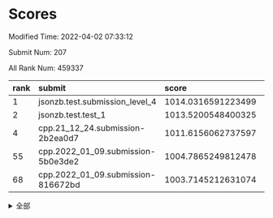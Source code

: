 # Scores

Modified Time: 2022-04-02 07:33:12

Submit Num: 207

All Rank Num: 459337

| rank |               submit               |       score        |       sigma        | pk_num |
| :--- | :--------------------------------- | :----------------- | :----------------- | :----- |
| 1    | jsonzb.test.submission_level_4     | 1014.0316591223499 | 0.829439232708364  | 8881   |
| 2    | jsonzb.test.test_1                 | 1013.5200548400325 | 0.8177117038564015 | 8877   |
| 4    | cpp.21_12_24.submission-2b2ea0d7   | 1011.6156062737597 | 0.7764520864670047 | 8879   |
| 55   | cpp.2022_01_09.submission-5b0e3de2 | 1004.7865249812478 | 0.7260621556030707 | 8873   |
| 68   | cpp.2022_01_09.submission-816672bd | 1003.7145212631074 | 0.7151641778950043 | 8873   |


<details>
<summary>全部</summary>

| rank |                 submit                 |       score        |       sigma        | pk_num |
| :--- | :------------------------------------- | :----------------- | :----------------- | :----- |
| 1    | jsonzb.test.submission_level_4         | 1014.0316591223499 | 0.829439232708364  | 8881   |
| 2    | jsonzb.test.test_1                     | 1013.5200548400325 | 0.8177117038564015 | 8877   |
| 3    | gobigger.level_3.submission_level_3_9  | 1011.6205714373929 | 0.7885840350245479 | 8871   |
| 4    | cpp.21_12_24.submission-2b2ea0d7       | 1011.6156062737597 | 0.7764520864670047 | 8879   |
| 5    | gobigger.level_3.submission_level_3_37 | 1011.2741151802094 | 0.7791425113444274 | 8879   |
| 6    | gobigger.level_3.submission_level_3_10 | 1011.1762483115103 | 0.7436028031718286 | 8882   |
| 7    | gobigger.level_3.submission_level_3_39 | 1011.0867353581813 | 0.7882440239080379 | 8874   |
| 8    | gobigger.level_3.submission_level_3_16 | 1010.9017648057765 | 0.7679142614048121 | 8877   |
| 9    | gobigger.level_3.submission_level_3_31 | 1010.873147619303  | 0.7675241653926052 | 8878   |
| 10   | gobigger.level_3.submission_level_3_19 | 1010.7065929844806 | 0.7795512609729672 | 8874   |
| 11   | gobigger.level_3.submission_level_3_13 | 1010.7044190767174 | 0.7560972881328565 | 8871   |
| 12   | gobigger.level_3.submission_level_3_23 | 1010.6678232619611 | 0.7679302915407203 | 8877   |
| 13   | gobigger.level_3.submission_level_3_26 | 1010.5210075502868 | 0.7813580400324032 | 8879   |
| 14   | gobigger.level_3.submission_level_3_24 | 1010.4948757898496 | 0.7604160614552361 | 8873   |
| 15   | gobigger.level_3.submission_level_3_47 | 1010.4316897712029 | 0.7764049625567053 | 8879   |
| 16   | gobigger.level_3.submission_level_3_7  | 1010.4249400592819 | 0.7735251763846277 | 8875   |
| 17   | gobigger.level_3.submission_level_3_41 | 1010.4096681190676 | 0.7390597934938682 | 8878   |
| 18   | gobigger.level_3.submission_level_3_34 | 1010.350317334809  | 0.7510851539216061 | 8877   |
| 19   | gobigger.level_3.submission_level_3_1  | 1010.3428714202643 | 0.7891761314960283 | 8875   |
| 20   | gobigger.level_3.submission_level_3_15 | 1010.3085830978431 | 0.7682604589136344 | 8884   |
| 21   | gobigger.level_3.submission_level_3_40 | 1010.1838089872687 | 0.7598343537556411 | 8879   |
| 22   | gobigger.level_3.submission_level_3_46 | 1010.1669444573082 | 0.7470402415494113 | 8869   |
| 23   | gobigger.level_3.submission_level_3_36 | 1010.1228096430065 | 0.7767112017217225 | 8872   |
| 24   | gobigger.level_3.submission_level_3_8  | 1010.0941750990095 | 0.7570410439742807 | 8880   |
| 25   | gobigger.level_3.submission_level_3_38 | 1010.0598131822277 | 0.751892549170894  | 8875   |
| 26   | gobigger.level_3.submission_level_3_5  | 1010.0589885952877 | 0.759976874051792  | 8869   |
| 27   | gobigger.level_3.submission_level_3_49 | 1010.0222388086703 | 0.797249727682324  | 8872   |
| 28   | gobigger.level_3.submission_level_3_48 | 1010.0179115470632 | 0.7497023273374599 | 8875   |
| 29   | gobigger.level_3.submission_level_3_3  | 1009.9318275987708 | 0.7467036929836685 | 8878   |
| 30   | gobigger.level_3.submission_level_3_44 | 1009.9092547351419 | 0.7674900367666981 | 8872   |
| 31   | gobigger.level_3.submission_level_3_2  | 1009.9069678543656 | 0.7720592463411624 | 8878   |
| 32   | gobigger.level_3.submission_level_3_42 | 1009.9004585826661 | 0.7456923695607328 | 8878   |
| 33   | gobigger.level_3.submission_level_3_28 | 1009.8213098291938 | 0.74780386455582   | 8872   |
| 34   | gobigger.level_3.submission_level_3_20 | 1009.7636273998355 | 0.7401951169890113 | 8874   |
| 35   | gobigger.level_3.submission_level_3_43 | 1009.708990659621  | 0.755994976380389  | 8876   |
| 36   | gobigger.level_3.submission_level_3_18 | 1009.6621179560939 | 0.7490786212630443 | 8870   |
| 37   | gobigger.level_3.submission_level_3_45 | 1009.6471993208886 | 0.7438472111605935 | 8878   |
| 38   | gobigger.level_3.submission_level_3_6  | 1009.6198151678896 | 0.7458055691659777 | 8877   |
| 39   | gobigger.level_3.submission_level_3_17 | 1009.6143091196751 | 0.7435261867427029 | 8873   |
| 40   | gobigger.level_3.submission_level_3_35 | 1009.6091199034373 | 0.7426642789016595 | 8873   |
| 41   | gobigger.level_3.submission_level_3_14 | 1009.4973725980911 | 0.7525008835715508 | 8877   |
| 42   | gobigger.level_3.submission_level_3_21 | 1009.444424230639  | 0.753894467447611  | 8881   |
| 43   | gobigger.level_3.submission_level_3_27 | 1009.3283530844684 | 0.7558138772354097 | 8875   |
| 44   | gobigger.level_3.submission_level_3_33 | 1009.3283455022221 | 0.7598823658670001 | 8874   |
| 45   | gobigger.level_3.submission_level_3_4  | 1009.209831411394  | 0.7596903181550095 | 8874   |
| 46   | gobigger.level_3.submission_level_3_29 | 1009.0390393795889 | 0.7281270103004429 | 8874   |
| 47   | gobigger.level_3.submission_level_3_32 | 1008.9304633823855 | 0.7384632437219318 | 8878   |
| 48   | gobigger.level_3.submission_level_3_25 | 1008.8659626859454 | 0.7377334234912218 | 8876   |
| 49   | gobigger.level_3.submission_level_3_0  | 1008.7989524434182 | 0.7546582143646261 | 8876   |
| 50   | gobigger.level_3.submission_level_3_30 | 1008.7748681127791 | 0.7162643962444788 | 8877   |
| 51   | gobigger.level_3.submission_level_3_11 | 1008.6941244730259 | 0.7475020775303861 | 8876   |
| 52   | gobigger.level_3.submission_level_3_22 | 1008.3290438144126 | 0.748528890241728  | 8879   |
| 53   | gobigger.level_3.submission_level_3_12 | 1008.3083825134926 | 0.7598511162967132 | 8873   |
| 54   | gobigger.level_1.submission_level_1_36 | 1004.9048464101705 | 0.7257890827392323 | 8873   |
| 55   | cpp.2022_01_09.submission-5b0e3de2     | 1004.7865249812478 | 0.7260621556030707 | 8873   |
| 56   | gobigger.level_1.submission_level_1_49 | 1004.6203803190778 | 0.7151706401887234 | 8879   |
| 57   | gobigger.level_1.submission_level_1_34 | 1004.5218025100894 | 0.720380090554607  | 8874   |
| 58   | gobigger.level_1.submission_level_1_5  | 1004.472533189098  | 0.7143663862905397 | 8872   |
| 59   | gobigger.level_1.submission_level_1_0  | 1004.4085046352852 | 0.7236806849847965 | 8875   |
| 60   | gobigger.level_1.submission_level_1_7  | 1004.2772784196158 | 0.7329860128279622 | 8877   |
| 61   | gobigger.level_1.submission_level_1_20 | 1004.235466881684  | 0.7188940693054515 | 8879   |
| 62   | gobigger.level_1.submission_level_1_35 | 1004.1811738651728 | 0.7153047924497933 | 8878   |
| 63   | gobigger.level_1.submission_level_1_28 | 1004.1580796036122 | 0.7186912724330645 | 8879   |
| 64   | gobigger.level_1.submission_level_1_10 | 1004.1209972759281 | 0.7118531111740254 | 8877   |
| 65   | gobigger.level_1.submission_level_1_2  | 1004.0968906105256 | 0.718716881897342  | 8878   |
| 66   | gobigger.level_1.submission_level_1_40 | 1004.0782874301004 | 0.7137175959459999 | 8875   |
| 67   | gobigger.level_1.submission_level_1_6  | 1004.03168405125   | 0.7121880136731114 | 8878   |
| 68   | cpp.2022_01_09.submission-816672bd     | 1003.7145212631074 | 0.7151641778950043 | 8873   |
| 69   | gobigger.level_1.submission_level_1_44 | 1003.6713253412454 | 0.7121572480293519 | 8870   |
| 70   | gobigger.level_1.submission_level_1_29 | 1003.667776794297  | 0.7324170650131825 | 8878   |
| 71   | gobigger.level_1.submission_level_1_26 | 1003.6428742686498 | 0.7221967686891322 | 8873   |
| 72   | gobigger.level_1.submission_level_1_9  | 1003.6181263778403 | 0.7248618871417005 | 8876   |
| 73   | gobigger.level_1.submission_level_1_39 | 1003.6151447504341 | 0.7259840108443586 | 8871   |
| 74   | gobigger.level_1.submission_level_1_11 | 1003.5943479913426 | 0.7154360278944933 | 8875   |
| 75   | gobigger.level_1.submission_level_1_17 | 1003.5575825003334 | 0.7159841621752387 | 8878   |
| 76   | gobigger.level_1.submission_level_1_23 | 1003.4355049008826 | 0.7101822387915655 | 8876   |
| 77   | gobigger.level_1.submission_level_1_32 | 1003.3842379601855 | 0.7137209172051132 | 8878   |
| 78   | gobigger.level_1.submission_level_1_18 | 1003.3367045600759 | 0.7143521150825919 | 8877   |
| 79   | gobigger.level_1.submission_level_1_37 | 1003.3156368535491 | 0.7120264791021276 | 8878   |
| 80   | gobigger.level_1.submission_level_1_33 | 1003.2806398698477 | 0.7152386309542175 | 8872   |
| 81   | gobigger.level_1.submission_level_1_45 | 1003.2297175834294 | 0.7220959135883308 | 8878   |
| 82   | gobigger.level_1.submission_level_1_14 | 1003.1835625768811 | 0.7190834609153673 | 8879   |
| 83   | gobigger.level_1.submission_level_1_41 | 1003.1538704787317 | 0.7198069752577255 | 8877   |
| 84   | gobigger.level_1.submission_level_1_16 | 1003.1527181281689 | 0.7088197486001316 | 8878   |
| 85   | gobigger.level_1.submission_level_1_38 | 1003.1469640694024 | 0.7293932672750401 | 8875   |
| 86   | gobigger.level_1.submission_level_1_30 | 1003.1227488831744 | 0.7043322898424544 | 8877   |
| 87   | gobigger.level_1.submission_level_1_13 | 1003.0359398203714 | 0.7082652020557948 | 8880   |
| 88   | gobigger.level_1.submission_level_1_15 | 1003.0252610308523 | 0.7212945033580368 | 8877   |
| 89   | gobigger.level_1.submission_level_1_43 | 1002.9642479444329 | 0.705611775806559  | 8875   |
| 90   | gobigger.level_1.submission_level_1_1  | 1002.8976706998513 | 0.7125468301781055 | 8878   |
| 91   | gobigger.level_1.submission_level_1_3  | 1002.8846388335947 | 0.712291526068257  | 8878   |
| 92   | gobigger.level_1.submission_level_1_4  | 1002.8401582757648 | 0.7184503554267783 | 8874   |
| 93   | gobigger.level_1.submission_level_1_31 | 1002.7116775066764 | 0.7196429548673959 | 8874   |
| 94   | gobigger.level_1.submission_level_1_24 | 1002.7054506759266 | 0.7221694890363258 | 8878   |
| 95   | gobigger.level_1.submission_level_1_27 | 1002.6999805373724 | 0.7068622899611073 | 8880   |
| 96   | gobigger.level_1.submission_level_1_47 | 1002.6845728102259 | 0.7114347701658252 | 8872   |
| 97   | gobigger.level_1.submission_level_1_22 | 1002.611780641916  | 0.7045452211672252 | 8871   |
| 98   | gobigger.level_1.submission_level_1_25 | 1002.5536612742759 | 0.71638033916548   | 8875   |
| 99   | gobigger.level_1.submission_level_1_46 | 1002.5184322453794 | 0.7077734709186067 | 8875   |
| 100  | gobigger.level_1.submission_level_1_12 | 1002.4640332106209 | 0.7164116492412124 | 8881   |
| 101  | gobigger.level_1.submission_level_1_48 | 1002.4501139267232 | 0.7173459713884388 | 8881   |
| 102  | gobigger.level_1.submission_level_1_8  | 1002.3966000917271 | 0.6994483176875923 | 8878   |
| 103  | gobigger.level_1.submission_level_1_42 | 1002.3914836875655 | 0.7207924918217913 | 8878   |
| 104  | gobigger.level_1.submission_level_1_19 | 1002.215276148556  | 0.7128308938044471 | 8875   |
| 105  | gobigger.level_1.submission_level_1_21 | 1002.1645122767899 | 0.7146885455892298 | 8879   |
| 106  | gobigger.random.submission_random_32   | 998.071009568089   | 0.708541964815214  | 8876   |
| 107  | gobigger.random.submission_random_35   | 997.5246362943944  | 0.6997785347457514 | 8874   |
| 108  | gobigger.random.submission_random_29   | 997.3714994620476  | 0.7065030385881232 | 8875   |
| 109  | gobigger.random.submission_random_44   | 997.2087604909183  | 0.7005467626181068 | 8877   |
| 110  | gobigger.random.submission_random_9    | 997.0787995111925  | 0.7108308472450628 | 8878   |
| 111  | gobigger.random.submission_random_38   | 997.038178917298   | 0.7045741674218534 | 8878   |
| 112  | gobigger.random.submission_random_6    | 997.012548499859   | 0.7149459331522665 | 8874   |
| 113  | gobigger.random.submission_random_48   | 996.7189497910276  | 0.7053322485470231 | 8876   |
| 114  | gobigger.random.submission_random_31   | 996.6343844757565  | 0.69248955242193   | 8880   |
| 115  | gobigger.random.submission_random_10   | 996.5889793853294  | 0.7133824671291962 | 8873   |
| 116  | gobigger.random.submission_random_11   | 996.5832199014559  | 0.7072358206463484 | 8877   |
| 117  | gobigger.random.submission_random_26   | 996.5785367337018  | 0.7011922694235178 | 8873   |
| 118  | gobigger.random.submission_random_4    | 996.5561329840359  | 0.7044256639179325 | 8878   |
| 119  | gobigger.random.submission_random_8    | 996.5098985331174  | 0.7098188783352188 | 8876   |
| 120  | gobigger.random.submission_random_28   | 996.4396684553608  | 0.7027913238294959 | 8878   |
| 121  | gobigger.random.submission_random_36   | 996.3042896837054  | 0.704926880121734  | 8875   |
| 122  | gobigger.random.submission_random_16   | 996.2351577997373  | 0.7009830358207871 | 8878   |
| 123  | gobigger.random.submission_random_23   | 996.1443823900918  | 0.7074563589126771 | 8878   |
| 124  | gobigger.random.submission_random_13   | 996.1145961291087  | 0.7209993823162599 | 8882   |
| 125  | gobigger.random.submission_random_17   | 996.0933126227059  | 0.7175913214512374 | 8874   |
| 126  | gobigger.random.submission_random_25   | 996.042459231821   | 0.7189867881571224 | 8877   |
| 127  | gobigger.random.submission_random_15   | 996.0232165668615  | 0.7240866526358163 | 8876   |
| 128  | gobigger.random.submission_random_34   | 995.9669554126586  | 0.7122118072890333 | 8870   |
| 129  | gobigger.random.submission_random_46   | 995.9649010998761  | 0.7198900461107474 | 8879   |
| 130  | gobigger.random.submission_random_21   | 995.9474773666027  | 0.7232543803957382 | 8880   |
| 131  | gobigger.random.submission_random_22   | 995.9070858827073  | 0.702660482741426  | 8873   |
| 132  | gobigger.random.submission_random_5    | 995.8862604288651  | 0.70421071530692   | 8877   |
| 133  | gobigger.random.submission_random_30   | 995.8635536271648  | 0.7081676536267255 | 8882   |
| 134  | gobigger.random.submission_random_49   | 995.860960363585   | 0.7160687838409439 | 8872   |
| 135  | gobigger.random.submission_random_1    | 995.811141533459   | 0.7156642370354257 | 8876   |
| 136  | gobigger.random.submission_random_7    | 995.7348959129367  | 0.719418863371372  | 8877   |
| 137  | gobigger.random.submission_random_24   | 995.7292367771516  | 0.7020714275869939 | 8876   |
| 138  | gobigger.random.submission_random_45   | 995.7017762085262  | 0.7074113038609392 | 8873   |
| 139  | gobigger.random.submission_random_40   | 995.6744242081497  | 0.7006747955606542 | 8878   |
| 140  | gobigger.random.submission_random_41   | 995.6614325681704  | 0.7160931207434382 | 8874   |
| 141  | gobigger.random.submission_random_39   | 995.6485926963201  | 0.7003466115801954 | 8877   |
| 142  | gobigger.random.submission_random_33   | 995.6472970174082  | 0.7096827953795074 | 8874   |
| 143  | gobigger.random.submission_random_42   | 995.6351673440932  | 0.7141731936287601 | 8873   |
| 144  | gobigger.random.submission_random_27   | 995.5523176942447  | 0.7158859266430938 | 8872   |
| 145  | gobigger.random.submission_random_18   | 995.5072423162267  | 0.7074682450146687 | 8878   |
| 146  | gobigger.random.submission_random_12   | 995.487166293441   | 0.7173177662326399 | 8875   |
| 147  | gobigger.random.submission_random_2    | 995.4427205655197  | 0.7059534750761051 | 8877   |
| 148  | gobigger.random.submission_random_3    | 995.4356920749686  | 0.7210575781714376 | 8882   |
| 149  | gobigger.random.submission_random_20   | 995.4123008378464  | 0.7078059512882904 | 8881   |
| 150  | gobigger.random.submission_random_0    | 995.3916373668982  | 0.7121063193981587 | 8878   |
| 151  | gobigger.random.submission_random_14   | 995.3494520951263  | 0.7006563078120837 | 8876   |
| 152  | gobigger.random.submission_random_47   | 995.3451637197559  | 0.6943886101357182 | 8875   |
| 153  | gobigger.random.submission_random_43   | 995.153532875317   | 0.7144490499825827 | 8873   |
| 154  | gobigger.random.submission_random_19   | 995.0072828429595  | 0.7055287492678445 | 8882   |
| 155  | gobigger.random.submission_random_37   | 994.9576600301265  | 0.703957903137485  | 8877   |
| 156  | gobigger.level_2.submission_level_2_43 | 994.9095644606571  | 0.7228222946946316 | 8872   |
| 157  | gobigger.level_2.submission_level_2_13 | 994.1693212358407  | 0.7460248046906086 | 8872   |
| 158  | gobigger.level_2.submission_level_2_35 | 994.1636084278779  | 0.7394872796437171 | 8878   |
| 159  | gobigger.level_2.submission_level_2_4  | 994.1457463681857  | 0.7484284824396766 | 8876   |
| 160  | gobigger.level_2.submission_level_2_27 | 993.8822508307546  | 0.7423465502040878 | 8875   |
| 161  | gobigger.level_2.submission_level_2_38 | 993.4551112751673  | 0.7224212109046276 | 8872   |
| 162  | gobigger.level_2.submission_level_2_40 | 993.408449913638   | 0.7308832679007975 | 8876   |
| 163  | gobigger.level_2.submission_level_2_36 | 993.3241585603131  | 0.7365285574140669 | 8879   |
| 164  | gobigger.level_2.submission_level_2_32 | 993.2994014690853  | 0.7449308297330024 | 8878   |
| 165  | gobigger.level_2.submission_level_2_11 | 993.1094899542109  | 0.7468641103104559 | 8878   |
| 166  | gobigger.level_2.submission_level_2_6  | 993.1044835728256  | 0.7437096817951437 | 8879   |
| 167  | gobigger.level_2.submission_level_2_34 | 993.0534306141395  | 0.7399136411164492 | 8876   |
| 168  | gobigger.level_2.submission_level_2_47 | 992.7647251817042  | 0.733122355016988  | 8875   |
| 169  | gobigger.level_2.submission_level_2_1  | 992.6726544569417  | 0.7444260565732931 | 8879   |
| 170  | gobigger.level_2.submission_level_2_41 | 992.512904494515   | 0.7286331647765202 | 8876   |
| 171  | gobigger.level_2.submission_level_2_28 | 992.5025536303991  | 0.7314444797674875 | 8874   |
| 172  | gobigger.level_2.submission_level_2_44 | 992.316769939061   | 0.7406546911809271 | 8875   |
| 173  | gobigger.level_2.submission_level_2_31 | 992.1871876753397  | 0.7361673515547724 | 8876   |
| 174  | gobigger.level_2.submission_level_2_24 | 992.1762577206661  | 0.7485341781182261 | 8882   |
| 175  | gobigger.level_2.submission_level_2_30 | 992.1366291211158  | 0.7448816188343463 | 8870   |
| 176  | gobigger.level_2.submission_level_2_15 | 992.0973100514266  | 0.7586769534662883 | 8877   |
| 177  | gobigger.level_2.submission_level_2_20 | 992.0803170687408  | 0.7415551635215754 | 8873   |
| 178  | gobigger.level_2.submission_level_2_0  | 991.9992392820415  | 0.7432988002211123 | 8879   |
| 179  | gobigger.level_2.submission_level_2_37 | 991.9771734584208  | 0.7538311208203484 | 8870   |
| 180  | gobigger.level_2.submission_level_2_49 | 991.9694759725679  | 0.7714211526716809 | 8876   |
| 181  | gobigger.level_2.submission_level_2_46 | 991.9496912550491  | 0.7476506484036934 | 8878   |
| 182  | gobigger.level_2.submission_level_2_14 | 991.9315351023333  | 0.7391615238656257 | 8875   |
| 183  | gobigger.level_2.submission_level_2_16 | 991.9298155551367  | 0.7511203057213489 | 8874   |
| 184  | gobigger.level_2.submission_level_2_7  | 991.8000492963503  | 0.7272836801718848 | 8875   |
| 185  | gobigger.level_2.submission_level_2_10 | 991.7641624851753  | 0.7473769736115812 | 8875   |
| 186  | gobigger.level_2.submission_level_2_23 | 991.7469689683736  | 0.7425757329980074 | 8873   |
| 187  | gobigger.level_2.submission_level_2_12 | 991.7282792274337  | 0.7693968139048535 | 8876   |
| 188  | gobigger.level_2.submission_level_2_19 | 991.6423098553055  | 0.7621399076729031 | 8879   |
| 189  | gobigger.level_2.submission_level_2_21 | 991.581147483888   | 0.7459747075991383 | 8872   |
| 190  | gobigger.level_2.submission_level_2_8  | 991.5456411760779  | 0.7338404745770568 | 8875   |
| 191  | gobigger.level_2.submission_level_2_5  | 991.510215648465   | 0.7398409287928125 | 8873   |
| 192  | gobigger.level_2.submission_level_2_25 | 991.4054780284366  | 0.7404574874365746 | 8875   |
| 193  | gobigger.level_2.submission_level_2_39 | 991.3896253358215  | 0.7361507520766047 | 8872   |
| 194  | gobigger.level_2.submission_level_2_2  | 991.3525723183102  | 0.7556893907617828 | 8869   |
| 195  | gobigger.level_2.submission_level_2_48 | 991.2428900019215  | 0.7564948521325062 | 8880   |
| 196  | gobigger.level_2.submission_level_2_3  | 991.2364764942917  | 0.7518757426271471 | 8878   |
| 197  | gobigger.level_2.submission_level_2_29 | 991.0784238806036  | 0.751706705464667  | 8875   |
| 198  | gobigger.level_2.submission_level_2_22 | 990.9679084497642  | 0.7449793537765536 | 8881   |
| 199  | gobigger.level_2.submission_level_2_9  | 990.9283548453881  | 0.7672144268082443 | 8875   |
| 200  | gobigger.level_2.submission_level_2_33 | 990.9190430632831  | 0.74367938684572   | 8874   |
| 201  | gobigger.level_2.submission_level_2_45 | 990.7328172893054  | 0.755407734689109  | 8883   |
| 202  | gobigger.level_2.submission_level_2_26 | 990.7233980505246  | 0.7799440440209437 | 8878   |
| 203  | gobigger.level_2.submission_level_2_17 | 990.4146817904962  | 0.7850714815442743 | 8878   |
| 204  | gobigger.level_2.submission_level_2_18 | 990.318015236094   | 0.743841705231739  | 8877   |
| 205  | gobigger.level_2.submission_level_2_42 | 990.0529503336846  | 0.7691508786687223 | 8878   |
| 206  | gobigger.none.submission_none_0        | 977.6224129159166  | 1.4186644675443    | 8876   |
| 207  | gobigger.none.submission_none_1        | 974.2408598857218  | 1.7695091309489297 | 8879   |

</details>